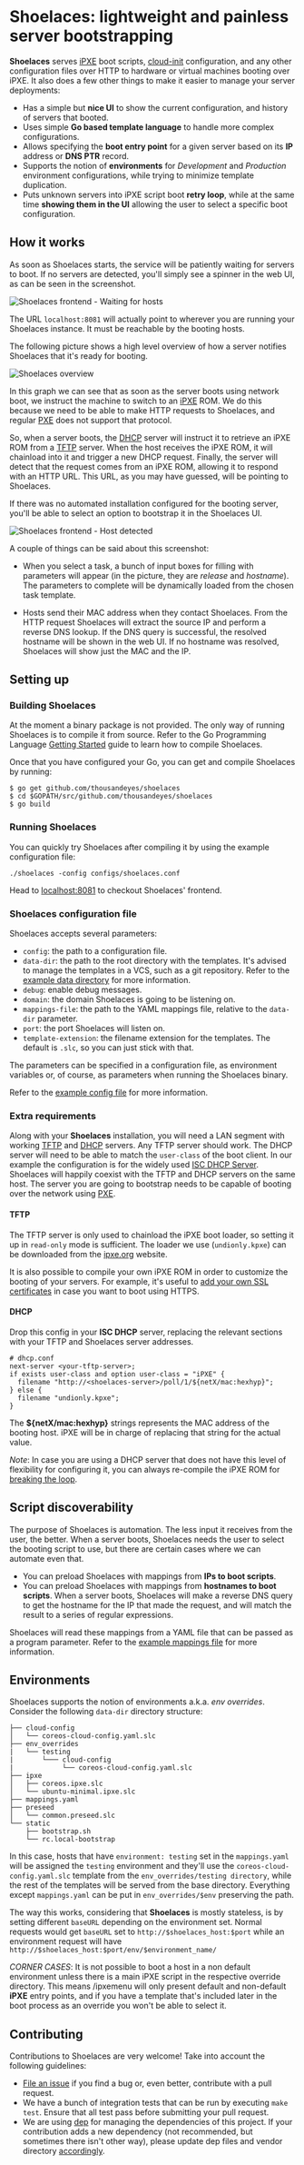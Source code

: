 # **Shoelaces:** lightweight and painless server bootstrapping

**Shoelaces** serves [iPXE](https://ipxe.org/) boot scripts,
[cloud-init](http://cloud-init.org/) configuration, and any other configuration
files over HTTP to hardware or virtual machines booting over iPXE. It also does
a few other things to make it easier to manage your server deployments:

* Has a simple but **nice UI** to show the current configuration, and history of
  servers that booted.
* Uses simple **Go based template language** to handle more complex configurations.
* Allows specifying the **boot entry point** for a given server based on its
  **IP** address or **DNS PTR** record.
* Supports the notion of **environments** for _Development_ and _Production_
  environment configurations, while trying to minimize template duplication.
* Puts unknown servers into iPXE script boot **retry loop**, while at the same
  time **showing them in the UI** allowing the user to select a specific boot
  configuration.

## How it works

As soon as Shoelaces starts, the service will be patiently waiting for servers
to boot. If no servers are detected, you'll simply see a spinner in the web UI,
as can be seen in the screenshot.

![Shoelaces frontend - Waiting for hosts](shoelaces-frontend-1.png)

The URL `localhost:8081` will actually point to wherever you are running your
Shoelaces instance. It must be reachable by the booting hosts.

The following picture shows a high level overview of how a server notifies
Shoelaces that it's ready for booting.

![Shoelaces overview](shoelaces-overview.png)

In this graph we can see that as soon as the server boots using network boot, we
instruct the machine to switch to an [iPXE](https://ipxe.org/) ROM. We do this
because we need to be able to make HTTP requests to Shoelaces, and regular
[PXE](https://en.wikipedia.org/wiki/Preboot_Execution_Environment) does not
support that protocol.

So, when a server boots, the
[DHCP](https://en.wikipedia.org/wiki/Dynamic_Host_Configuration_Protocol) server
will instruct it to retrieve an iPXE ROM from a
[TFTP](https://en.wikipedia.org/wiki/Trivial_File_Transfer_Protocol) server.
When the host receives the iPXE ROM, it will chainload into it and trigger a new
DHCP request. Finally, the server will detect that the request comes from an
iPXE ROM, allowing it to respond with an HTTP URL. This URL, as you may have
guessed, will be pointing to Shoelaces.

If there was no automated installation configured for the booting server, you'll
be able to select an option to bootstrap it in the Shoelaces UI.

![Shoelaces frontend - Host detected](shoelaces-frontend-2.png)

A couple of things can be said about this screenshot:

* When you select a task, a bunch of input boxes for filling with parameters
  will appear (in the picture, they are *release* and *hostname*). The
  parameters to complete will be dynamically loaded from the chosen task
  template.

* Hosts send their MAC address when they contact Shoelaces. From the HTTP
  request Shoelaces will extract the source IP and perform a reverse DNS lookup.
  If the DNS query is successful, the resolved hostname will be shown in the web
  UI. If no hostname was resolved, Shoelaces will show just the MAC and the IP.

## Setting up

### Building Shoelaces
At the moment a binary package is not provided. The only way of running
Shoelaces is to compile it from source. Refer to the Go Programming
Language [Getting Started](https://golang.org/doc/install) guide to learn
how to compile Shoelaces.

Once that you have configured your Go, you can get and compile Shoelaces by
running:

    $ go get github.com/thousandeyes/shoelaces
    $ cd $GOPATH/src/github.com/thousandeyes/shoelaces
    $ go build

### Running Shoelaces
You can quickly try Shoelaces after compiling it by using the example configuration file:

    ./shoelaces -config configs/shoelaces.conf

Head to [localhost:8081](http://localhost:8081) to checkout Shoelaces' frontend.

### Shoelaces configuration file
Shoelaces accepts several parameters:

* `config`: the path to a configuration file.
* `data-dir`: the path to the root directory with the templates. It's advised to
  manage the templates in a VCS, such as a git repository. Refer to the [example
  data directory](configs/example-templates-configs/) for more information.
* `debug`: enable debug messages.
* `domain`: the domain Shoelaces is going to be listening on.
* `mappings-file`: the path to the YAML mappings file, relative to the `data-dir` parameter.
* `port`: the port Shoelaces will listen on.
* `template-extension`: the filename extension for the templates. The default is
  `.slc`, so you can just stick with that.

The parameters can be specified in a configuration file, as environment
variables or, of course, as parameters when running the Shoelaces binary.

Refer to the [example config file](configs/shoelaces.conf) for more information.

### Extra requirements

Along with your **Shoelaces** installation, you will need a LAN segment with
working [TFTP](https://en.wikipedia.org/wiki/Trivial_File_Transfer_Protocol) and
[DHCP](https://en.wikipedia.org/wiki/Dynamic_Host_Configuration_Protocol)
servers. Any TFTP server should work. The DHCP server will need to be able to
match the `user-class` of the boot client. In our example the configuration is
for the widely used [ISC DHCP Server](https://www.isc.org/downloads/dhcp/).
Shoelaces will happily coexist with the TFTP and DHCP servers on the same host.
The server you are going to bootstrap needs to be capable of booting over the
network using
[PXE](https://en.wikipedia.org/wiki/Preboot_Execution_Environment).

#### TFTP

The TFTP server is only used to chainload the iPXE boot loader, so setting it up
in `read-only` mode is sufficient. The loader we use (`undionly.kpxe`) can be
downloaded from the [ipxe.org](http://ipxe.org/howto/chainloading) website.

It is also possible to compile your own iPXE ROM in order to customize the
booting of your servers. For example, it's useful to [add your own SSL
certificates](http://ipxe.org/crypto#trusted_root_certificates) in case you want
to boot using HTTPS.

#### DHCP

Drop this config in your **ISC DHCP** server, replacing the relevant sections
with your TFTP and Shoelaces server addresses.

```
# dhcp.conf
next-server <your-tftp-server>;
if exists user-class and option user-class = "iPXE" {
  filename "http://<shoelaces-server>/poll/1/${netX/mac:hexhyp}";
} else {
  filename "undionly.kpxe";
}
```

The **${netX/mac:hexhyp}** strings represents the MAC address of the booting
host. iPXE will be in charge of replacing that string for the actual value.

*Note*: In case you are using a DHCP server that does not have this level of
flexibility for configuring it, you can always re-compile the iPXE ROM for
[breaking the loop](https://ipxe.org/howto/chainloading#breaking_the_loop_with_an_embedded_script).


## Script discoverability

The purpose of Shoelaces is automation. The less input it receives from the
user, the better. When a server boots, Shoelaces needs the user to select the
booting script to use, but there are certain cases where we can automate even
that.

* You can preload Shoelaces with mappings from **IPs to boot scripts**.
* You can preload Shoelaces with mappings from **hostnames to boot scripts**. When a
  server boots, Shoelaces will make a reverse DNS query to get the hostname for
  the IP that made the request, and will match the result to a series of regular
  expressions.

Shoelaces will read these mappings from a YAML file that can be passed as a
program parameter. Refer to the [example mappings
file](configs/example-templates-configs/mappings.yaml) for more information.

## Environments

Shoelaces supports the notion of environments a.k.a. *env overrides*.
Consider the following `data-dir` directory structure:
```
├── cloud-config
│   └── coreos-cloud-config.yaml.slc
├── env_overrides
|   └── testing
|       └─── cloud-config
|            └── coreos-cloud-config.yaml.slc
├── ipxe
│   ├── coreos.ipxe.slc
│   └── ubuntu-minimal.ipxe.slc
├── mappings.yaml
├── preseed
│   └── common.preseed.slc
└── static
    ├── bootstrap.sh
    └── rc.local-bootstrap
```

In this case, hosts that have `environment: testing` set in the `mappings.yaml`
will be assigned the `testing` environment and they'll use the
`coreos-cloud-config.yaml.slc` template from the `env_overrides/testing
directory`, while the rest of the templates will be served from the base
directory. Everything except `mappings.yaml` can be put in `env_overrides/$env`
preserving the path.

The way this works, considering that **Shoelaces** is mostly stateless, is by
setting different `baseURL` depending on the environment set. Normal requests
would get `baseURL` set to `http://$shoelaces_host:$port` while an environment
request will have `http://$shoelaces_host:$port/env/$environment_name/`


*CORNER CASES*: It is not possible to boot a host in a non default environment
unless there is a main iPXE script in the respective override directory. This
means /ipxemenu will only present default and non-default **iPXE** entry points,
and if you have a template that's included later in the boot process as an
override you won't be able to select it.

## Contributing

Contributions to Shoelaces are very welcome! Take into account the following
guidelines:

* [File an issue](https://github.com/thousandeyes/shoelaces/issues) if you find
  a bug or, even better, contribute with a pull request.
* We have a bunch of integration tests that can be run by executing `make test`.
  Ensure that all test pass before submitting your pull request.
* We are using [dep](https://golang.github.io/dep/) for managing the
  dependencies of this project. If your contribution adds a new dependency (not
  recommended, but sometimes there isn't other way), please update dep files and
  vendor directory
  [accordingly](https://golang.github.io/dep/docs/daily-dep.html#adding-a-new-dependency).
